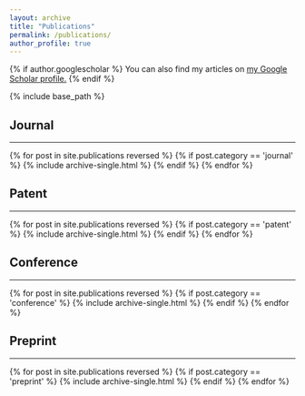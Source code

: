 ```yaml
---
layout: archive
title: "Publications"
permalink: /publications/
author_profile: true
---
```


{% if author.googlescholar %}
  You can also find my articles on <u><a href="{{author.googlescholar}}">my Google Scholar profile</a>.</u>
{% endif %}

{% include base_path %}

## Journal
---

{% for post in site.publications reversed %}
  {% if post.category == 'journal' %}
    {% include archive-single.html %}
  {% endif %}
{% endfor %}

## Patent
---

{% for post in site.publications reversed %}
  {% if post.category == 'patent' %}
    {% include archive-single.html %}
  {% endif %}
{% endfor %}

## Conference
---

{% for post in site.publications reversed %}
  {% if post.category == 'conference' %}
    {% include archive-single.html %}
  {% endif %}
{% endfor %}

## Preprint
---

{% for post in site.publications reversed %}
  {% if post.category == 'preprint' %}
    {% include archive-single.html %}
  {% endif %}
{% endfor %}
